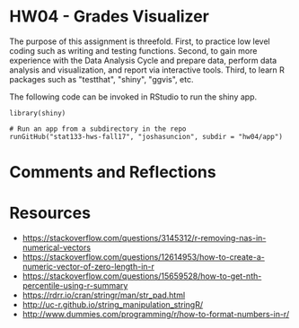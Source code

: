 # HW04 - Grades Visualizer

The purpose of this assignment is threefold. First, to practice low level coding such as writing and testing functions. Second, to gain more experience with the Data Analysis Cycle and prepare data, perform data analysis and visualization, and report via interactive tools. Third, to learn R packages such as "testthat", "shiny", "ggvis", etc.

The following code can be invoked in RStudio to run the shiny app.

```{r}
library(shiny)

# Run an app from a subdirectory in the repo
runGitHub("stat133-hws-fall17", "joshasuncion", subdir = "hw04/app")
```

# Comments and Reflections

# Resources

- https://stackoverflow.com/questions/3145312/r-removing-nas-in-numerical-vectors
- https://stackoverflow.com/questions/12614953/how-to-create-a-numeric-vector-of-zero-length-in-r
- https://stackoverflow.com/questions/15659528/how-to-get-nth-percentile-using-r-summary
- https://rdrr.io/cran/stringr/man/str_pad.html
- http://uc-r.github.io/string_manipulation_stringR/
- http://www.dummies.com/programming/r/how-to-format-numbers-in-r/